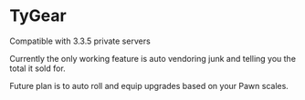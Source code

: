 # TyGear

Compatible with 3.3.5 private servers

Currently the only working feature is auto vendoring junk and telling you the total it sold for.

Future plan is to auto roll and equip upgrades based on your Pawn scales.
